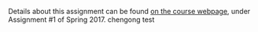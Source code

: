 Details about this assignment can be found [on the course webpage](http://cs231n.github.io/), under Assignment #1 of Spring 2017. 
chengong test
